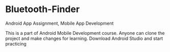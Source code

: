 # Bluetooth-Finder
Android App Assignment, Mobile App Development

This is a part of Android Mobile Development course. Anyone can clone the project and make changes for learning.
Download Android Studio and start practicing
